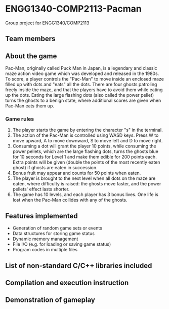 # ENGG1340-COMP2113-Pacman
Group project for ENGG1340/COMP2113 

## Team members

## About the game

Pac-Man, originally called Puck Man in Japan, is a legendary and classic maze action video game which was developed and released in the 1980s. To score, a player controls the "Pac-Man" to move inside an enclosed maze filled up with dots and "eats" all the dots. There are four ghosts patroling freely inside the maze, and that the players have to avoid them while eating up the dots. Eating the large flashing dots (also called the power pellet) turns the ghosts to a benign state, where additional scores are given when Pac-Man eats them up.

### Game rules

1. The player starts the game by entering the character "s" in the terminal.
2. The action of the Pac-Man is controlled using WASD keys. Press W to move upward, A to move downward, S to move left and D to move right.
3. Consuming a dot will grant the player 10 points, while consuming the power pellets, which are the large flashing dots, turns the ghosts blue for 10 seconds for Level 1 and make them edible for 200 points each. Extra points will be given (double the points of the most recently eaten ghost) if ghosts are eaten in succession.
4. Bonus fruit may appear and counts for 50 points when eaten.
5. The player is brought to the next level when all dots on the maze are eaten, where difficulty is raised: the ghosts move faster, and the power pellets' effect lasts shorter.
6. The game has 10 levels, and each player has 3 bonus lives. One life is lost when the Pac-Man collides with any of the ghosts.


## Features implemented
* Generation of random game sets or events
* Data structures for storing game status
* Dynamic memory management
* File I/O (e.g. for loading or saving game status)
* Program codes in multiple files

## List of non-standard C/C++ libraries included

## Compilation and execution instruction

## Demonstration of gameplay

